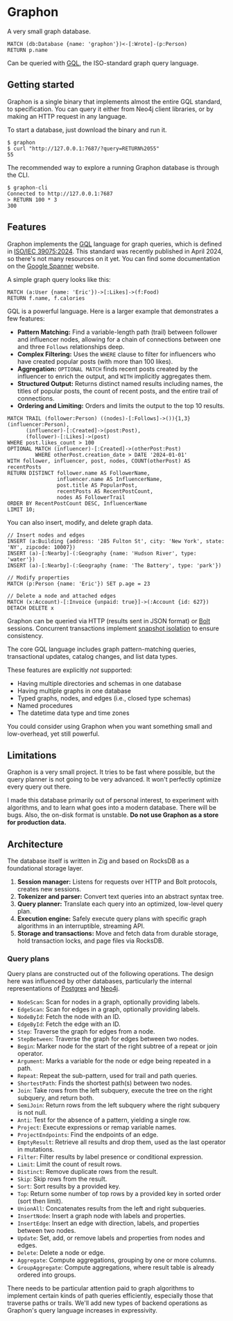 # Graphon

A very small graph database.

```gql
MATCH (db:Database {name: 'graphon'})<-[:Wrote]-(p:Person)
RETURN p.name
```

Can be queried with [GQL](https://www.iso.org/standard/76120.html), the ISO-standard graph query language.

## Getting started

Graphon is a single binary that implements almost the entire GQL standard, to specification. You can query it either from Neo4j client libraries, or by making an HTTP request in any language.

To start a database, just download the binary and run it.

```sh-session
$ graphon
$ curl "http://127.0.0.1:7687/?query=RETURN%2055"
55
```

The recommended way to explore a running Graphon database is through the CLI.

```sh-session
$ graphon-cli
Connected to http://127.0.0.1:7687
> RETURN 100 * 3
300
```

## Features

Graphon implements the [GQL](https://www.gqlstandards.org/home) language for graph queries, which is defined in [ISO/IEC 39075:2024](https://www.iso.org/standard/76120.html). This standard was recently published in April 2024, so there's not many resources on it yet. You can find some documentation on the [Google Spanner](https://cloud.google.com/spanner/docs/reference/standard-sql/graph-intro) website.

A simple graph query looks like this:

```gql
MATCH (a:User {name: 'Eric'})->[:Likes]->(f:Food)
RETURN f.name, f.calories
```

GQL is a powerful language. Here is a larger example that demonstrates a few features:

- **Pattern Matching:** Find a variable-length path (trail) between follower and influencer nodes, allowing for a chain of connections between one and three `Follows` relationships deep.
- **Complex Filtering:** Uses the `WHERE` clause to filter for influencers who have created popular posts (with more than 100 likes).
- **Aggregation:** `OPTIONAL MATCH` finds recent posts created by the influencer to enrich the output, and `WITH` implicitly aggregates them.
- **Structured Output:** Returns distinct named results including names, the titles of popular posts, the count of recent posts, and the entire trail of connections.
- **Ordering and Limiting:** Orders and limits the output to the top 10 results.

```gql
MATCH TRAIL (follower:Person) ((nodes)-[:Follows]->()){1,3} (influencer:Person),
      (influencer)-[:Created]->(post:Post),
      (follower)-[:Likes]->(post)
WHERE post.likes_count > 100
OPTIONAL MATCH (influencer)-[:Created]->(otherPost:Post)
         WHERE otherPost.creation_date > DATE '2024-01-01'
WITH follower, influencer, post, nodes, COUNT(otherPost) AS recentPosts
RETURN DISTINCT follower.name AS FollowerName,
                influencer.name AS InfluencerName,
                post.title AS PopularPost,
                recentPosts AS RecentPostCount,
                nodes AS FollowerTrail
ORDER BY RecentPostCount DESC, InfluencerName
LIMIT 10;
```

You can also insert, modify, and delete graph data.

```gql
// Insert nodes and edges
INSERT (a:Building {address: '285 Fulton St', city: 'New York', state: 'NY', zipcode: 10007})
INSERT (a)-[:Nearby]-(:Geography {name: 'Hudson River', type: 'water'})
INSERT (a)-[:Nearby]-(:Geography {name: 'The Battery', type: 'park'})

// Modify properties
MATCH (p:Person {name: 'Eric'}) SET p.age = 23

// Delete a node and attached edges
MATCH (x:Account)-[:Invoice {unpaid: true}]->(:Account {id: 627})
DETACH DELETE x
```

Graphon can be queried via HTTP (results sent in JSON format) or [Bolt](https://neo4j.com/docs/bolt/current/) sessions. Concurrent transactions implement [snapshot isolation](https://jepsen.io/consistency/models/snapshot-isolation) to ensure consistency.

The core GQL language includes graph pattern-matching queries, transactional updates, catalog changes, and list data types.

These features are explicitly _not_ supported:

- Having multiple directories and schemas in one database
- Having multiple graphs in one database
- Typed graphs, nodes, and edges (i.e., closed type schemas)
- Named procedures
- The datetime data type and time zones

You could consider using Graphon when you want something small and low-overhead, yet still powerful.

## Limitations

Graphon is a very small project. It tries to be fast where possible, but the query planner is not going to be very advanced. It won't perfectly optimize every query out there.

I made this database primarily out of personal interest, to experiment with algorithms, and to learn what goes into a modern database. There will be bugs. Also, the on-disk format is unstable. **Do not use Graphon as a store for production data.**

## Architecture

The database itself is written in Zig and based on RocksDB as a foundational storage layer.

1. **Session manager:** Listens for requests over HTTP and Bolt protocols, creates new sessions.
2. **Tokenizer and parser:** Convert text queries into an abstract syntax tree.
3. **Query planner:** Translate each query into an optimized, low-level query plan.
4. **Execution engine:** Safely execute query plans with specific graph algorithms in an interruptible, streaming API.
5. **Storage and transactions:** Move and fetch data from durable storage, hold transaction locks, and page files via RocksDB.

### Query plans

Query plans are constructed out of the following operations. The design here was influenced by other databases, particularly the internal representations of [Postgres](https://github.com/postgres/postgres/blob/REL_16_3/src/backend/commands/explain.c#L1177-L1180) and [Neo4j](https://neo4j.com/docs/cypher-manual/current/planning-and-tuning/operators/operators-detail/).

- `NodeScan`: Scan for nodes in a graph, optionally providing labels.
- `EdgeScan`: Scan for edges in a graph, optionally providing labels.
- `NodeById`: Fetch the node with an ID.
- `EdgeById`: Fetch the edge with an ID.
- `Step`: Traverse the graph for edges from a node.
- `StepBetween`: Traverse the graph for edges between two nodes.
- `Begin`: Marker node for the start of the right subtree of a repeat or join operator.
- `Argument`: Marks a variable for the node or edge being repeated in a path.
- `Repeat`: Repeat the sub-pattern, used for trail and path queries.
- `ShortestPath`: Finds the shortest path(s) between two nodes.
- `Join`: Take rows from the left subquery, execute the tree on the right subquery, and return both.
- `SemiJoin`: Return rows from the left subquery where the right subquery is not null.
- `Anti`: Test for the absence of a pattern, yielding a single row.
- `Project`: Execute expressions or remap variable names.
- `ProjectEndpoints`: Find the endpoints of an edge.
- `EmptyResult`: Retrieve all results and drop them, used as the last operator in mutations.
- `Filter`: Filter results by label presence or conditional expression.
- `Limit`: Limit the count of result rows.
- `Distinct`: Remove duplicate rows from the result.
- `Skip`: Skip rows from the result.
- `Sort`: Sort results by a provided key.
- `Top`: Return some number of top rows by a provided key in sorted order (sort then limit).
- `UnionAll`: Concatenates results from the left and right subqueries.
- `InsertNode`: Insert a graph node with labels and properties.
- `InsertEdge`: Insert an edge with direction, labels, and properties between two nodes.
- `Update`: Set, add, or remove labels and properties from nodes and edges.
- `Delete`: Delete a node or edge.
- `Aggregate`: Compute aggregations, grouping by one or more columns.
- `GroupAggregate`: Compute aggregations, where result table is already ordered into groups.

There needs to be particular attention paid to graph algorithms to implement certain kinds of path queries efficiently, especially those that traverse paths or trails. We'll add new types of backend operations as Graphon's query language increases in expressivity.
